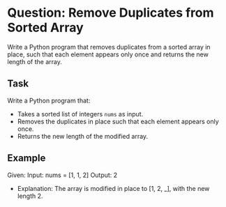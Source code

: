 # Question: Remove Duplicates from Sorted Array

Write a Python program that removes duplicates from a sorted array in place, such that each element appears only once and returns the new length of the array.

## Task

Write a Python program that:
- Takes a sorted list of integers `nums` as input.
- Removes the duplicates in place such that each element appears only once.
- Returns the new length of the modified array.

## Example

Given:
Input: nums = [1, 1, 2]
Output: 2
- Explanation: The array is modified in place to [1, 2, _], with the new length 2.